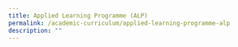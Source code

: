 ```yaml
---
title: Applied Learning Programme (ALP)
permalink: /academic-curriculum/applied-learning-programme-alp
description: ""
---
```

